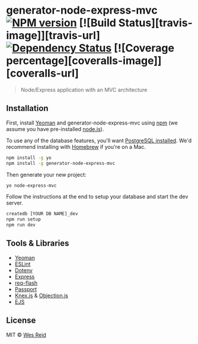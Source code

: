 # generator-node-express-mvc [![NPM version][npm-image]][npm-url] [![Build Status][travis-image]][travis-url] [![Dependency Status][daviddm-image]][daviddm-url] [![Coverage percentage][coveralls-image]][coveralls-url]
> Node/Express application with an MVC architecture

## Installation

First, install [Yeoman](http://yeoman.io) and generator-node-express-mvc using [npm](https://www.npmjs.com/) (we assume you have pre-installed [node.js](https://nodejs.org/)).

To use any of the database features, you'll want [PostgreSQL installed](pg-url). We'd recommend installing with [Homebrew](brew-url) if you're on a Mac.

```bash
npm install -g yo
npm install -g generator-node-express-mvc
```

Then generate your new project:

```bash
yo node-express-mvc
```

Follow the instructions at the end to setup your database and start the dev server.

```bash
createdb [YOUR DB NAME]_dev
npm run setup
npm run dev
```

## Tools & Libraries

* [Yeoman](http://yeoman.io/)
* [ESLint](http://eslint.org/)
* [Dotenv](https://github.com/motdotla/dotenv)
* [Express](https://expressjs.com/)
* [req-flash](https://github.com/maximilianschmitt/req-flash)
* [Passport](http://passportjs.org/)
* [Knex.js](http://knexjs.org/) & [Objection.js](https://vincit.github.io/objection.js/)
* [EJS](http://www.embeddedjs.com/)

## License

MIT © [Wes Reid](http://bwreid.github.io)

[npm-image]: https://badge.fury.io/js/generator-node-express-mvc.svg
[npm-url]: https://npmjs.org/package/generator-node-express-mvc
[daviddm-image]: https://david-dm.org/bwreid/generator-node-express-mvc.svg?theme=shields.io
[daviddm-url]: https://david-dm.org/bwreid/generator-node-express-mvc
[pg-url]: https://www.postgresql.org/download/macosx
[brew-url]: https://www.postgresql.org/download/macosx#homebrew
